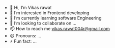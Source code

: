 - 👋 Hi, I’m Vikas rawat
- 👀 I’m interested in Frontend developing
- 🌱 I’m currently learning software Engineering
- 💞️ I’m looking to collaborate on ...
- 📫 How to reach me vikas.rawat004r@gmail.com
- 😄 Pronouns: ...
- ⚡ Fun fact: ...

